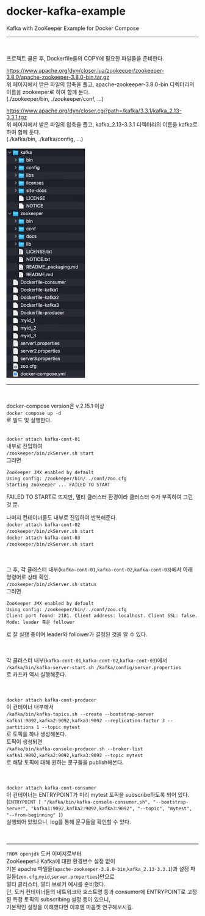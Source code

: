 # docker-kafka-example
Kafka with ZooKeeper Example for Docker Compose
- - -
<br>

프로젝트 클론 후, Dockerfile들의 COPY에 필요한 파일들을 준비한다.  

<https://www.apache.org/dyn/closer.lua/zookeeper/zookeeper-3.8.0/apache-zookeeper-3.8.0-bin.tar.gz>  
위 페이지에서 받은 파일의 압축을 풀고, apache-zookeeper-3.8.0-bin 디렉터리의 이름을 zookeeper로 하여 함께 둔다.  
(./zookeeper/bin, ./zookeeper/conf, ...)

<https://www.apache.org/dyn/closer.cgi?path=/kafka/3.3.1/kafka_2.13-3.3.1.tgz>  
위 페이지에서 받은 파일의 압축을 풀고, kafka_2.13-3.3.1 디렉터리의 이름을 kafka로 하여 함께 둔다.  
(./kafka/bin, ./kafka/config, ...)  
<br>
![준비사항](./prepare.png)
- - -
<br>

docker-compose version은 v.2.15.1 이상  
`docker compose up -d`  
로 빌드 및 실행한다.
<br><br>

`docker attach kafka-cont-01`  
내부로 진입하여  
`/zookeeper/bin/zkServer.sh start`  
그러면  
```
ZooKeeper JMX enabled by default
Using config: /zookeeper/bin/../conf/zoo.cfg  
Starting zookeeper ... FAILED TO START
```
FAILED TO START로 뜨지만, 멀티 클러스터 환경이라 클러스터 수가 부족하여 그런 것 뿐.  

나머지 컨테이너들도 내부로 진입하여 반복해준다.  
`docker attach kafka-cont-02`  
`/zookeeper/bin/zkServer.sh start`  
`docker attach kafka-cont-03`  
`/zookeeper/bin/zkServer.sh start`  
<br><br>

그 후, 각 클러스터 내부(`kafka-cont-01`,`kafka-cont-02`,`kafka-cont-03`)에서 아래 명령어로 상태 확인.  
`/zookeeper/bin/zkServer.sh status`  
그러면  
```
ZooKeeper JMX enabled by default
Using config: /zookeeper/bin/../conf/zoo.cfg
Client port found: 2181. Client address: localhost. Client SSL: false.
Mode: leader 혹은 follower
```
로 잘 실행 중이며 leader와 follower가 결정된 것을 알 수 있다.  
<br><br>

각 클러스터 내부(`kafka-cont-01`,`kafka-cont-02`,`kafka-cont-03`)에서  
`/kafka/bin/kafka-server-start.sh /kafka/config/server.properties`  
로 카프카 역시 실행해준다.  
<br><br>

`docker attach kafka-cont-producer`  
이 컨테이너 내부에서  
`/kafka/bin/kafka-topics.sh --create --bootstrap-server kafka1:9092,kafka2:9092,kafka3:9092 --replication-factor 3 --partitions 1 --topic mytest`  
로 토픽을 하나 생성해본다.  
토픽이 생성되면  
`/kafka/bin/kafka-console-producer.sh --broker-list kafka1:9092,kafka2:9092,kafka3:9092 --topic mytest`  
로 해당 토픽에 대해 원하는 문구들을 publish해본다.  
<br><br>

`docker attach kafka-cont-consumer`  
이 컨테이너는 ENTRYPOINT가 미리 mytest 토픽을 subscribe하도록 되어 있다.  
(`ENTRYPOINT [ "/kafka/bin/kafka-console-consumer.sh", "--bootstrap-server", "kafka1:9092,kafka2:9092,kafka3:9092", "--topic", "mytest", "--from-beginning" ]`)  
실행되어 있었으니, log를 통해 문구들을 확인할 수 있다.  
<br><br>
- - -
`FROM openjdk` 도커 이미지로부터  
ZooKeeper나 Kafka에 대한 환경변수 설정 없이  
기본 apache 파일들(`apache-zookeeper-3.8.0-bin`,`kafka_2.13-3.3.1`)과 설정 파일들(`zoo.cfg`,`myid`,`server.properties`)만으로  
멀티 클러스터, 멀티 브로커 예시를 준비했다.  
단, 도커 컨테이너들의 네트워크와 호스트명 등과 consumer에 ENTRYPOINT로 고정된 특정 토픽의 subscribing 설정 등이 있으니,  
기본적인 설정을 이해했다면 이후엔 마음껏 연구해보시길.
